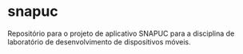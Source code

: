 # snapuc
Repositório para o projeto de aplicativo SNAPUC para a disciplina de laboratório de desenvolvimento de dispositivos móveis.
